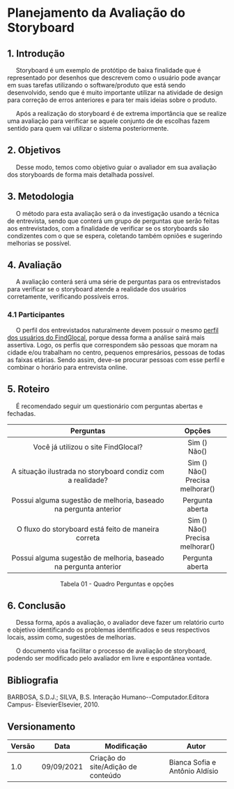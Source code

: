 # Planejamento da Avaliação do Storyboard

## 1. Introdução

<p style="text-indent: 20px; align = "justify">Storyboard é um exemplo de protótipo de baixa finalidade que é representado por desenhos que descrevem como o usuário pode avançar em suas tarefas utilizando o software/produto que está sendo desenvolvido, sendo que é muito importante utilizar na atividade de design para correção de erros anteriores e para ter mais ideias sobre o produto. </p>
<p style="text-indent: 20px; align = "justify">Após a realização do storyboard é de extrema importância que se realize uma avaliação para verificar se aquele conjunto de de escolhas fazem sentido para quem vai utilizar o sistema posteriormente. </p>

## 2. Objetivos

<p style="text-indent: 20px; align = "justify">Desse modo, temos como objetivo guiar o avaliador em sua avaliação dos storyboards de forma mais detalhada possível.
</p>

## 3. Metodologia
<p style="text-indent: 20px; align = "justify">O método para esta avaliação será o da investigação usando a técnica de entrevista, sendo que conterá um grupo de perguntas que serão feitas aos entrevistados, com a finalidade de verificar se os storyboards são condizentes com o que se espera, coletando também opniões e sugerindo melhorias se possível.
</p>

## 4. Avaliação
<p style="text-indent: 20px; align = "justify">A avaliação conterá será uma série de perguntas para os entrevistados para verificar se o storyboard atende a realidade dos usuários corretamente, verificando possíveis erros. 
</p>

### 4.1 Participantes 


<p style="text-indent: 20px; align = "justify">O perfil dos entrevistados naturalmente devem possuir o mesmo <a href="/2021.1-FindGlocal/requisitos/perfil_do_usuário/" >perfil dos usuários do FindGlocal</a>, porque dessa forma a análise sairá mais assertiva. Logo, os perfis que correspondem são pessoas que moram na cidade e/ou trabalham no centro, pequenos empresários, pessoas de todas as faixas etárias. Sendo assim, deve-se procurar pessoas com esse perfil e combinar o horário para entrevista online.
</p>

## 5. Roteiro
<p style="text-indent: 20px; align = "justify">É recomendado seguir um questionário com perguntas abertas e fechadas. 

</p>

<center>

|Perguntas |Opções | 
|:--:|:--:|
|Você já utilizou o site FindGlocal?|Sim () <br> Não() |
|A situação ilustrada no storyboard condiz com a realidade?| Sim () <br> Não() <br> Precisa melhorar()|
|Possui alguma sugestão de melhoria, baseado na pergunta anterior| Pergunta aberta|
|O fluxo do storyboard está feito de maneira correta| Sim ()<br> Não() <br> Precisa melhorar()|
|Possui alguma sugestão de melhoria, baseado na pergunta anterior| Pergunta aberta|

<figcaption> Tabela 01 - Quadro Perguntas e opções </figcaption>

</center>

## 6. Conclusão
<p style="text-indent: 20px; align = "justify">Dessa forma, após a avaliação, o avaliador deve fazer um relatório curto e objetivo identificando os problemas identificados e seus respectivos locais, assim como, sugestões de melhorias.
</p>

<p style="text-indent: 20px; align = "justify">O documento visa facilitar o processo de avaliação de storyboard, podendo ser modificado pelo avaliador em livre e espontânea vontade.
</p>


## Bibliografia

BARBOSA, S.D.J.; SILVA, B.S. Interação Humano--Computador.Editora Campus- ElsevierElsevier, 2010.

## Versionamento
<center>

| Versão | Data | Modificação | Autor |
|--|--|--|--|
| 1.0 |09/09/2021 | Criação do site/Adição de conteúdo | Bianca Sofia e Antônio Aldísio |

</center>




